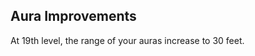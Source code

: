 ## Aura Improvements
At 19th level, the range of your auras increase to 30 feet.

<!--

-<< CHANGES >>-
- moved from 18th level to 19th

-<< TODO >>-
- none

-<< COMMENTARY >>-
- spell levels are gained one level later
- that displaced auras, which are gained a bit later now

-->
